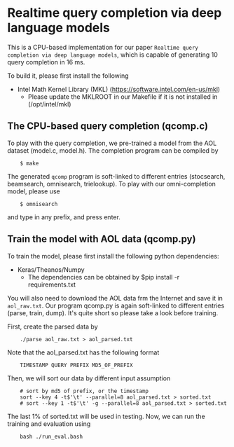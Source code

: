 # Realtime query completion via deep language models

This is a CPU-based implementation for our paper `Realtime query completion via deep language models`,
which is capable of generating 10 query completion in 16 ms.

To build it, please first install the following
* Intel Math Kernel Library (MKL) (https://software.intel.com/en-us/mkl)
  * Please update the MKLROOT in our Makefile if it is not installed in (/opt/intel/mkl)

## The CPU-based query completion (qcomp.c)
To play with the query completion, we pre-trained a model from the AOL dataset (model.c, model.h).
The completion program can be compiled by
```
	$ make
```
The generated `qcomp` program is soft-linked to different entries (stocsearch, beamsearch, omnisearch, trielookup).
To play with our omni-completion model, please use
```
	$ omnisearch
```
and type in any prefix, and press enter.

## Train the model with AOL data (qcomp.py)

To train the model, please first install the following python dependencies:
* Keras/Theanos/Numpy
  * The dependencies can be obtained by $pip install -r requirements.txt

You will also need to download the AOL data frm the Internet and save it in `aol_raw.txt`.
Our program qcomp.py is again soft-linked to different entries (parse, train, dump).
It's quite short so please take a look before training.

First, create the parsed data by
```
	./parse aol_raw.txt > aol_parsed.txt
```

Note that the aol_parsed.txt has the following format
```
	TIMESTAMP QUERY PREFIX MD5_OF_PREFIX
```

Then, we will sort our data by different input assumption
```
	# sort by md5 of prefix, or the timestamp
	sort --key 4 -t$'\t' --parallel=8 aol_parsed.txt > sorted.txt
	# sort --key 1 -t$'\t' -g --parallel=8 aol_parsed.txt > sorted.txt
```

The last 1% of sorted.txt will be used in testing.
Now, we can run the training and evaluation using
```
	bash ./run_eval.bash
```
